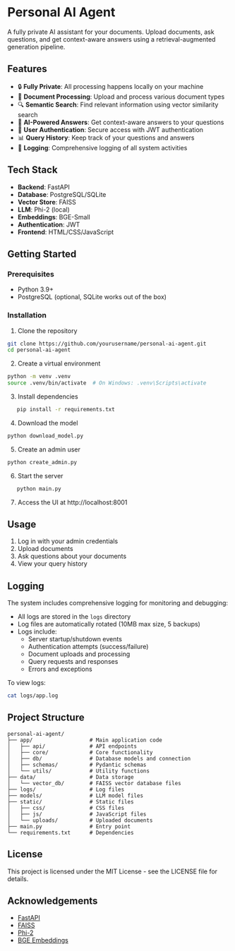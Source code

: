 # Personal AI Agent

A fully private AI assistant for your documents. Upload documents, ask questions, and get context-aware answers using a retrieval-augmented generation pipeline.

## Features

- 🔒 **Fully Private**: All processing happens locally on your machine
- 📄 **Document Processing**: Upload and process various document types
- 🔍 **Semantic Search**: Find relevant information using vector similarity search
- 🤖 **AI-Powered Answers**: Get context-aware answers to your questions
- 🔐 **User Authentication**: Secure access with JWT authentication
- 📊 **Query History**: Keep track of your questions and answers
- 📝 **Logging**: Comprehensive logging of all system activities

## Tech Stack

- **Backend**: FastAPI
- **Database**: PostgreSQL/SQLite
- **Vector Store**: FAISS
- **LLM**: Phi-2 (local)
- **Embeddings**: BGE-Small
- **Authentication**: JWT
- **Frontend**: HTML/CSS/JavaScript

## Getting Started

### Prerequisites

- Python 3.9+
- PostgreSQL (optional, SQLite works out of the box)

### Installation

1. Clone the repository
```bash
git clone https://github.com/yourusername/personal-ai-agent.git
cd personal-ai-agent
```

2. Create a virtual environment
```bash
python -m venv .venv
source .venv/bin/activate  # On Windows: .venv\Scripts\activate
```

3. Install dependencies
```bash
   pip install -r requirements.txt
   ```

4. Download the model
```bash
python download_model.py
```

5. Create an admin user
```bash
python create_admin.py
```

6. Start the server
```bash
   python main.py
   ```

7. Access the UI at http://localhost:8001

## Usage

1. Log in with your admin credentials
2. Upload documents
3. Ask questions about your documents
4. View your query history

## Logging

The system includes comprehensive logging for monitoring and debugging:

- All logs are stored in the `logs` directory
- Log files are automatically rotated (10MB max size, 5 backups)
- Logs include:
  - Server startup/shutdown events
  - Authentication attempts (success/failure)
  - Document uploads and processing
  - Query requests and responses
  - Errors and exceptions

To view logs:
```bash
cat logs/app.log
```

## Project Structure

```
personal-ai-agent/
├── app/                  # Main application code
│   ├── api/              # API endpoints
│   ├── core/             # Core functionality
│   ├── db/               # Database models and connection
│   ├── schemas/          # Pydantic schemas
│   └── utils/            # Utility functions
├── data/                 # Data storage
│   └── vector_db/        # FAISS vector database files
├── logs/                 # Log files
├── models/               # LLM model files
├── static/               # Static files
│   ├── css/              # CSS files
│   ├── js/               # JavaScript files
│   └── uploads/          # Uploaded documents
├── main.py               # Entry point
└── requirements.txt      # Dependencies
```

## License

This project is licensed under the MIT License - see the LICENSE file for details.

## Acknowledgements

- [FastAPI](https://fastapi.tiangolo.com/)
- [FAISS](https://github.com/facebookresearch/faiss)
- [Phi-2](https://huggingface.co/microsoft/phi-2)
- [BGE Embeddings](https://huggingface.co/BAAI/bge-small-en-v1.5) 